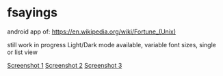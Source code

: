 # fsayings

android app of: https://en.wikipedia.org/wiki/Fortune_(Unix)

still work in progress
Light/Dark mode available, variable font sizes, single or list view

[Screenshot 1](/screenshot/settings.jpg?raw=true)
[Screenshot 2](/screenshot/list.jpg?raw=true)
[Screenshot 3](/screenshot/single.jpg?raw=true)

